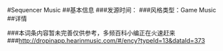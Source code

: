 #Sequencer Music
##基本信息
###发源时间：
###风格类型：Game Music
##详情


###本词条内容暂未完善仅供参考，多频百科小编正在火速赶来
###http://dropinapp.hearinmusic.com/#/ency?typeId=13&dataId=373
